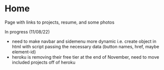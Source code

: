 # Home
Page with links to projects, resume, and some photos

In progress (11/08/22)
- need to make navbar and sidemenu more dynamic 
  i.e. create object in html with script passing 
  the necessary data (button names, href, maybe element-id)
- heroku is removing their free tier at the end of November, 
  need to move included projects off of heroku
